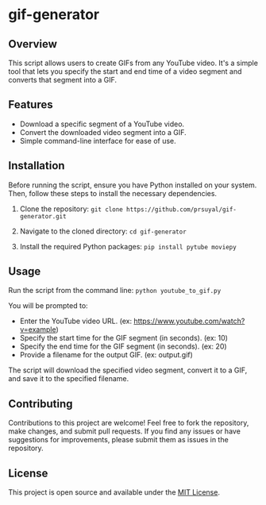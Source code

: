 # gif-generator


## Overview
This script allows users to create GIFs from any YouTube video. It's a simple tool that lets you specify the start and end time of a video segment and converts that segment into a GIF. 

## Features
- Download a specific segment of a YouTube video.
- Convert the downloaded video segment into a GIF.
- Simple command-line interface for ease of use.

## Installation
Before running the script, ensure you have Python installed on your system. Then, follow these steps to install the necessary dependencies.

1. Clone the repository:
`git clone https://github.com/prsuyal/gif-generator.git`

2. Navigate to the cloned directory:
`cd gif-generator`

3. Install the required Python packages:
`pip install pytube moviepy`


## Usage
Run the script from the command line:
`python youtube_to_gif.py`

You will be prompted to:
- Enter the YouTube video URL. (ex: https://www.youtube.com/watch?v=example)
- Specify the start time for the GIF segment (in seconds). (ex: 10)
- Specify the end time for the GIF segment (in seconds). (ex: 20)
- Provide a filename for the output GIF. (ex: output.gif)

The script will download the specified video segment, convert it to a GIF, and save it to the specified filename.

## Contributing
Contributions to this project are welcome! Feel free to fork the repository, make changes, and submit pull requests. If you find any issues or have suggestions for improvements, please submit them as issues in the repository.

## License
This project is open source and available under the [MIT License](LICENSE).
